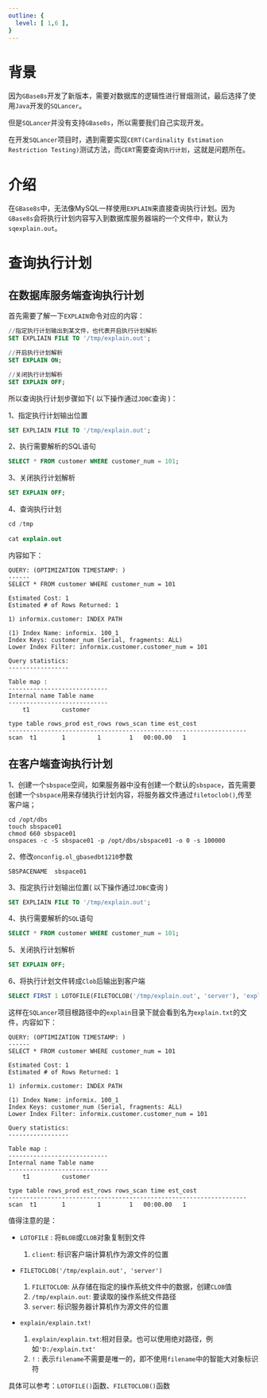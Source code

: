 ```yaml
---
outline: {
  level: [ 1,6 ],
}
---
```


# 背景

因为`GBase8s`开发了新版本，需要对数据库的逻辑性进行冒烟测试，最后选择了使用`Java`开发的`SQLancer`。

但是`SQLancer`并没有支持`GBase8s`，所以需要我们自己实现开发。

在开发`SQLancer`项目时，遇到需要实现`CERT(Cardinality Estimation Restriction Testing)`测试方法，而`CERT`需要查询`执行计划`，这就是问题所在。

# 介绍

在`GBase8s`中，无法像MySQL一样使用`EXPLAIN`来直接查询执行计划。因为`GBase8s`会将执行计划内容写入到数据库服务器端的一个文件中，默认为`sqexplain.out`。

# 查询执行计划

## 在数据库服务端查询执行计划

首先需要了解一下`EXPLAIN`命令对应的内容：
```sql
//指定执行计划输出到某文件，也代表开启执行计划解析
SET EXPLIAIN FILE TO '/tmp/explain.out';

//开启执行计划解析
SET EXPLAIN ON;

//关闭执行计划解析
SET EXPLAIN OFF;
```

所以查询执行计划步骤如下( 以下操作通过`JDBC`查询 )：

1、指定执行计划输出位置

```sql
SET EXPLIAIN FILE TO '/tmp/explain.out';
```

2、执行需要解析的SQL语句

```sql
SELECT * FROM customer WHERE customer_num = 101;
```

3、关闭执行计划解析

```sql
SET EXPLAIN OFF;
```

4、查询执行计划

```sql
cd /tmp
    
cat explain.out
```

内容如下：

```text
QUERY: (OPTIMIZATION TIMESTAMP: )
------
SELECT * FROM customer WHERE customer_num = 101

Estimated Cost: 1
Estimated # of Rows Returned: 1

1) informix.customer: INDEX PATH

(1) Index Name: informix. 100_1
Index Keys: customer_num (Serial, fragments: ALL)
Lower Index Filter: informix.customer.customer_num = 101

Query statistics:
-----------------

Table map :
----------------------------
Internal name Table name
----------------------------
    t1         customer

type table rows_prod est_rows rows_scan time est_cost
-------------------------------------------------------------------
scan  t1       1         1        1   00:00.00   1
```

## 在客户端查询执行计划

1、创建一个`sbspace`空间，如果服务器中没有创建一个默认的`sbspace`，首先需要创建一个`sbspace`用来存储执行计划内容，将服务器文件通过`filetoclob()`,传至客户端；

```shell
cd /opt/dbs
touch sbspace01
chmod 660 sbspace01
onspaces -c -S sbspace01 -p /opt/dbs/sbspace01 -o 0 -s 100000
```

2、修改`onconfig.ol_gbasedbt1210`参数

```shell
SBSPACENAME  sbspace01
```

3、指定执行计划输出位置( 以下操作通过`JDBC`查询 )

```sql
SET EXPLIAIN FILE TO '/tmp/explain.out';
```

4、执行需要解析的`SQL`语句

```sql
SELECT * FROM customer WHERE customer_num = 101;
```

5、关闭执行计划解析

```sql
SET EXPLAIN OFF;
```

6、将执行计划文件转成`Clob`后输出到客户端

```sql
SELECT FIRST 1 LOTOFILE(FILETOCLOB('/tmp/explain.out', 'server'), 'explain/explain.txt!', 'client') FROM SYSTABLES;
```

这样在`SQLancer`项目根路径中的`explain`目录下就会看到名为`explain.txt`的文件，内容如下：

```text
QUERY: (OPTIMIZATION TIMESTAMP: )
------
SELECT * FROM customer WHERE customer_num = 101

Estimated Cost: 1
Estimated # of Rows Returned: 1

1) informix.customer: INDEX PATH

(1) Index Name: informix. 100_1
Index Keys: customer_num (Serial, fragments: ALL)
Lower Index Filter: informix.customer.customer_num = 101

Query statistics:
-----------------

Table map :
----------------------------
Internal name Table name
----------------------------
    t1         customer

type table rows_prod est_rows rows_scan time est_cost
-------------------------------------------------------------------
scan  t1       1         1        1   00:00.00   1
```

值得注意的是：

* `LOTOFILE` : 将`BLOB`或`CLOB`对象复制到文件
    1. `client`: 标识客户端计算机作为源文件的位置

* `FILETOCLOB('/tmp/explain.out', 'server')`
    1. `FILETOCLOB`: 从存储在指定的操作系统文件中的数据，创建`CLOB`值
    2. `/tmp/explain.out`: 要读取的操作系统文件路径
    3. `server`: 标识服务器计算机作为源文件的位置

* `explain/explain.txt!`
    1. `explain/explain.txt`:相对目录。也可以使用绝对路径，例如`'D:/explain.txt'`
    2. `!` : 表示`filename`不需要是唯一的，即不使用`filename`中的智能大对象标识符

具体可以参考：`LOTOFILE()`函数、`FILETOCLOB()`函数
